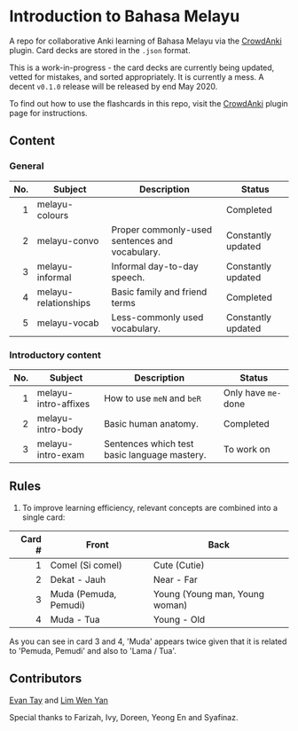 # Introduction to Bahasa Melayu

A repo for collaborative Anki learning of Bahasa Melayu via the [CrowdAnki](https://github.com/Stvad/CrowdAnki) plugin. Card decks are stored in the `.json` format.

This is a work-in-progress - the card decks are currently being updated, vetted for mistakes, and sorted appropriately. It is currently a mess. A decent `v0.1.0` release will be released by end May 2020.

To find out how to use the flashcards in this repo, visit the [CrowdAnki](https://github.com/Stvad/CrowdAnki) plugin page for instructions.

## Content

### General

| No. | Subject               | Description                                       | Status                |
|----:|-----------------------|---------------------------------------------------|-----------------------|
|   1 | melayu-colours        |                                                   | Completed             |
|   2 | melayu-convo          | Proper commonly-used sentences and vocabulary.    | Constantly updated    |
|   3 | melayu-informal       | Informal day-to-day speech.                       | Constantly updated    |
|   4 | melayu-relationships  | Basic family and friend terms                     | Completed             |
|   5 | melayu-vocab          | Less-commonly used vocabulary.                    | Constantly updated    |

### Introductory content

| No. | Subject               | Description                                       | Status                |
|----:|-----------------------|---------------------------------------------------|-----------------------|
|   1 | melayu-intro-affixes  | How to use `meN` and `beR`                        | Only have `me-` done  |
|   2 | melayu-intro-body     | Basic human anatomy.                              | Completed             |
|   3 | melayu-intro-exam     | Sentences which test basic language mastery.      | To work on            |

## Rules

1. To improve learning efficiency, relevant concepts are combined into a single card:

|  Card # | Front | Back |
|--------:|-----------------------|--------------------------------|
|       1 | Comel (Si comel)      | Cute (Cutie)                   |
|       2 | Dekat - Jauh          | Near - Far                     |
|       3 | Muda (Pemuda, Pemudi) | Young (Young man, Young woman) |
|       4 | Muda - Tua            | Young - Old                    |

As you can see in card 3 and 4, 'Muda' appears twice given that it is related to 'Pemuda, Pemudi' and also to 'Lama / Tua'.

## Contributors

[Evan Tay](https://github.com/DigiPie) and [Lim Wen Yan](https://github.com/Yan-99)

Special thanks to Farizah, Ivy, Doreen, Yeong En and Syafinaz.

